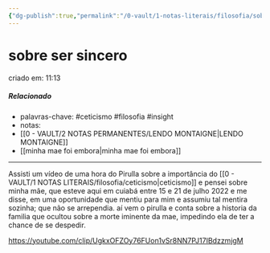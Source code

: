 ```yaml
---
{"dg-publish":true,"permalink":"/0-vault/1-notas-literais/filosofia/sobre-ser-sincero/","tags":["ceticismo","filosofia","insight"],"dgHomeLink":true,"dgShowLocalGraph":true,"dgShowFileTree":true,"dgEnableSearch":true,"noteIcon":""}
---
```


# sobre ser sincero
criado em: 11:13

##### Relacionado
- palavras-chave: #ceticismo #filosofia #insight
- notas:
- [[0 - VAULT/2 NOTAS PERMANENTES/LENDO MONTAIGNE\|LENDO MONTAIGNE]]
- [[minha mae foi embora\|minha mae foi embora]]
---

Assisti um vídeo de uma hora do Pirulla sobre a importância do [[0 - VAULT/1 NOTAS LITERAIS/filosofia/ceticismo\|ceticismo]]  e pensei sobre minha mãe, que esteve aqui em cuiabá entre 15 e 21 de julho 2022 e me disse, em uma oportunidade que mentiu para mim e assumiu tal mentira sozinha; que não se arrependia. 
aí vem o pirulla e conta sobre a historia da familia que ocultou sobre a morte iminente da mae, impedindo ela de ter a chance de se despedir.

https://youtube.com/clip/UgkxOFZOy76FUon1vSr8NN7PJ17IBdzzmjgM
